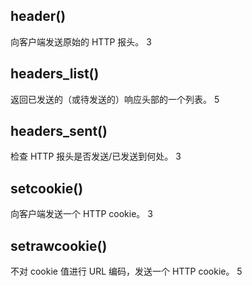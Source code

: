 
## header()

向客户端发送原始的 HTTP 报头。	3

## headers_list()

返回已发送的（或待发送的）响应头部的一个列表。	5

## headers_sent()

检查 HTTP 报头是否发送/已发送到何处。	3

## setcookie()

向客户端发送一个 HTTP cookie。	3

## setrawcookie()

不对 cookie 值进行 URL 编码，发送一个 HTTP cookie。	5
